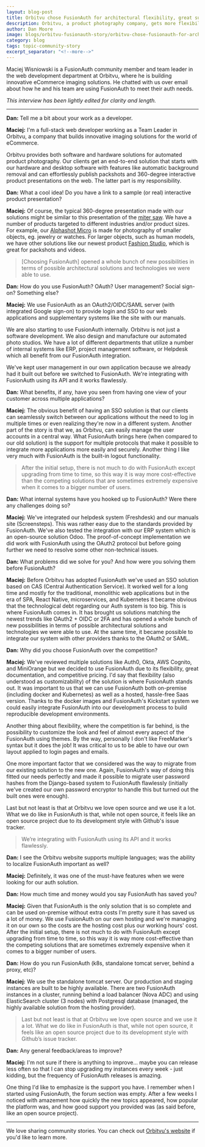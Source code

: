 ```yaml
---
layout: blog-post
title: Orbitvu chose FusionAuth for architectural flexibility, great support, and customizability
description: Orbitvu, a product photography company, gets more flexibility and value with FusionAuth.
author: Dan Moore
image: blogs/orbitvu-fusionauth-story/orbitvu-chose-fusionauth-for-architectural-flexibility-great-support-and-customizability-header-image.png
category: blog
tags: topic-community-story
excerpt_separator: "<!--more-->"
---
```


Maciej Wisniowski is a FusionAuth community member and team leader in the web development department at Orbitvu, where he is building innovative eCommerce imaging solutions. He chatted with us over email about how he and his team are using FusionAuth to meet their auth needs. 

<!--more-->

*This interview has been lightly edited for clarity and length.*

-------

**Dan:** Tell me a bit about your work as a developer.

**Maciej:** I'm a full-stack web developer working as a Team Leader in Orbitvu, a company that builds innovative imaging solutions for the world of eCommerce. 

Orbitvu provides both software and hardware solutions for automated product photography. Our clients get an end-to-end solution that starts with our hardware and desktop software with features like automatic background removal and can effortlessly publish packshots and 360-degree interactive product presentations on the web. The latter part is my responsibility.

**Dan:** What a cool idea! Do you have a link to a sample (or real) interactive product presentation? 

**Maciej:** Of course, the typical 360-degree presentation made with our solutions might be similar to this presentation of the [miter saw](https://orbitvu.co/share/uEnZJgngCNobquxATcbAyf/17144/orbittour/view). We have a number of products targeted to different industries and/or product sizes. For example, our [Alphashot Micro](https://orbitvu.com/product/alphashot-micro/) is made for photography of smaller objects, eg. jewelry or watches. For larger objects, such as human models, we have other solutions like our newest product [Fashion Studio](https://orbitvu.com/product/fashion-studio/), which is great for packshots and videos.

> [Choosing FusionAuth] opened a whole bunch of new possibilities in terms of possible architectural solutions and technologies we were able to use. 

**Dan:** How do you use FusionAuth? OAuth? User management? Social sign-on? Something else?

**Maciej:** We use FusionAuth as an OAuth2/OIDC/SAML server (with integrated Google sign-on) to provide login and SSO to our web applications and supplementary systems like the site with our manuals. 

We are also starting to use FusionAuth internally. Orbitvu is not just a software development. We also design and manufacture our automated photo studios. We have a lot of different departments that utilize a number of internal systems like ERP, project management software, or Helpdesk which all benefit from our FusionAuth integration.

We've kept user management in our own application because we already had it built out before we switched to FusionAuth. We're integrating with FusionAuth using its API and it works flawlessly.

**Dan:** What benefits, if any, have you seen from having one view of your customer across multiple applications?

**Maciej:** The obvious benefit of having an SSO solution is that our clients can seamlessly switch between our applications without the need to log in multiple times or even realizing they're now in a different system. Another part of the story is that we, as Orbitvu, can easily manage the user accounts in a central way. What FusionAuth brings here (when compared to our old solution) is the support for multiple protocols that make it possible to integrate more applications more easily and securely. Another thing I like very much with FusionAuth is the built-in logout functionality.

> After the initial setup, there is not much to do with FusionAuth except upgrading from time to time, so this way it is way more cost-effective than the competing solutions that are sometimes extremely expensive when it comes to a bigger number of users.

**Dan:** What internal systems have you hooked up to FusionAuth? Were there any challenges doing so?

**Maciej:** We've integrated our helpdesk system (Freshdesk) and our manuals site (Screensteps). This was rather easy due to the standards provided by FusionAuth. We've also tested the integration with our ERP system which is an open-source solution Odoo. The proof-of-concept implementation we did work with FusionAuth using the OAuth2 protocol but before going further we need to resolve some other non-technical issues.

**Dan:** What problems did we solve for you? And how were you solving them before FusionAuth?

**Maciej:** Before Orbitvu has adopted FusionAuth we've used an SSO solution based on CAS (Central Authentication Service). It worked well for a long time and mostly for the traditional, monolithic web applications but in the era of SPA, React Native, microservices, and Kubernetes it became obvious that the technological debt regarding our Auth system is too big. This is where FusionAuth comes in. It has brought us solutions matching the newest trends like OAuth2 + OIDC or 2FA and has opened a whole bunch of new possibilities in terms of possible architectural solutions and technologies we were able to use. At the same time, it became possible to integrate our system with other providers thanks to the OAuth2 or SAML.

**Dan:** Why did you choose FusionAuth over the competition?

**Maciej:** We've reviewed multiple solutions like Auth0, Okta, AWS Cognito, and MiniOrange but we decided to use FusionAuth due to its flexibility, great documentation, and competitive pricing. I'd say that flexibility (also understood as customizability) of the solution is where FusionAuth stands out. It was important to us that we can use FusionAuth both on-premise (including docker and Kubernetes) as well as a hosted, hassle-free Saas version. Thanks to the docker images and FusionAuth's Kickstart system we could easily integrate FusionAuth into our development process to build reproducible development environments.

Another thing about flexibility, where the competition is far behind, is the possibility to customize the look and feel of almost every aspect of the FusionAuth using themes. By the way, personally I don't like FreeMarker's syntax but it does the job! It was critical to us to be able to have our own layout applied to login pages and emails.

One more important factor that we considered was the way to migrate from our existing solution to the new one. Again, FusionAuth's way of doing this fitted our needs perfectly and made it possible to migrate user password hashes from the Django-based system to FusionAuth flawlessly (initially we've created our own password encryptor to handle this but turned out the built ones were enough).

Last but not least is that at Orbitvu we love open source and we use it a lot. What we do like in FusionAuth is that, while not open source, it feels like an open source project due to its development style with Github's issue tracker.

> We’re integrating with FusionAuth using its API and it works flawlessly.

**Dan:** I see the Orbitvu website supports multiple languages; was the ability to localize FusionAuth important as well?

**Maciej:** Definitely, it was one of the must-have features when we were looking for our auth solution.

**Dan:** How much time and money would you say FusionAuth has saved you?

**Maciej:** Given that FusionAuth is the only solution that is so complete and can be used on-premise without extra costs I'm pretty sure it has saved us a lot of money. We use FusionAuth on our own hosting and we're managing it on our own so the costs are the hosting cost plus our working hours' cost. After the initial setup, there is not much to do with FusionAuth except upgrading from time to time, so this way it is way more cost-effective than the competing solutions that are sometimes extremely expensive when it comes to a bigger number of users.

**Dan:** How do you run FusionAuth (k8s, standalone tomcat server, behind a proxy, etc)?

**Maciej:** We use the standalone tomcat server. Our production and staging instances are built to be highly available. There are two FusionAuth instances in a cluster, running behind a load balancer (Nova ADC) and using ElasticSearch cluster (3 nodes) with Postgresql database (managed, the highly available solution from the hosting provider).

> Last but not least is that at Orbitvu we love open source and we use it a lot. What we do like in FusionAuth is that, while not open source, it feels like an open source project due to its development style with Github’s issue tracker.

**Dan:** Any general feedback/areas to improve?

**Maciej:** I'm not sure if there is anything to improve... maybe you can release less often so that I can stop upgrading my instances every week - just kidding, but the frequency of FusionAuth releases is amazing.

One thing I'd like to emphasize is the support you have. I remember when I started using FusionAuth, the forum section was empty. After a few weeks I noticed with amazement how quickly the new topics appeared, how popular the platform was, and how good support you provided was (as said before, like an open source project).

-------

We love sharing community stories. You can check out [Orbitvu's website](https://orbitvu.com/) if you'd like to learn more. 
